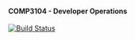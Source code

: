 #### COMP3104 - Developer Operations

[![Build Status](https://app.travis-ci.com/CalvinPierce/comp3104.svg?branch=master)](https://app.travis-ci.com/CalvinPierce/comp3104)